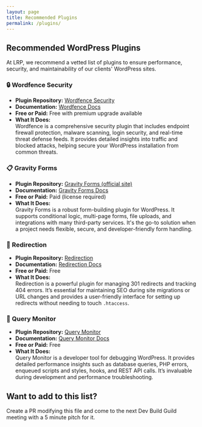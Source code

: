 ```yaml
---
layout: page
title: Recommended Plugins
permalink: /plugins/
---
```


## Recommended WordPress Plugins

At LRP, we recommend a vetted list of plugins to ensure performance, security, and maintainability of our clients' WordPress sites.

### 🔒 Wordfence Security

- **Plugin Repository:** [Wordfence Security](https://wordpress.org/plugins/wordfence/)
- **Documentation:** [Wordfence Docs](https://www.wordfence.com/help/)
- **Free or Paid:** Free with premium upgrade available
- **What It Does:**  
  Wordfence is a comprehensive security plugin that includes endpoint firewall protection, malware scanning, login security, and real-time threat defense feeds. It provides detailed insights into traffic and blocked attacks, helping secure your WordPress installation from common threats.

### 📋 Gravity Forms

- **Plugin Repository:** [Gravity Forms (official site)](https://www.gravityforms.com/)
- **Documentation:** [Gravity Forms Docs](https://docs.gravityforms.com/)
- **Free or Paid:** Paid (license required)
- **What It Does:**  
  Gravity Forms is a robust form-building plugin for WordPress. It supports conditional logic, multi-page forms, file uploads, and integrations with many third-party services. It's the go-to solution when a project needs flexible, secure, and developer-friendly form handling.

### 🔁 Redirection

- **Plugin Repository:** [Redirection](https://wordpress.org/plugins/redirection/)
- **Documentation:** [Redirection Docs](https://redirection.me/support/)
- **Free or Paid:** Free
- **What It Does:**  
  Redirection is a powerful plugin for managing 301 redirects and tracking 404 errors. It’s essential for maintaining SEO during site migrations or URL changes and provides a user-friendly interface for setting up redirects without needing to touch `.htaccess`.

### 🧪 Query Monitor

- **Plugin Repository:** [Query Monitor](https://wordpress.org/plugins/query-monitor/)
- **Documentation:** [Query Monitor Docs](https://querymonitor.com/docs/)
- **Free or Paid:** Free
- **What It Does:**  
  Query Monitor is a developer tool for debugging WordPress. It provides detailed performance insights such as database queries, PHP errors, enqueued scripts and styles, hooks, and REST API calls. It’s invaluable during development and performance troubleshooting.

## Want to add to this list?

Create a PR modifying this file and come to the next Dev Build Guild meeting with a 5 minute pitch for it.